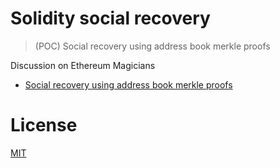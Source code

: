 # Solidity social recovery

> (POC) Social recovery using address book merkle proofs

Discussion on Ethereum Magicians

- [Social recovery using address book merkle proofs](https://ethereum-magicians.org/t/social-recovery-using-address-book-merkle-proofs/3790)

# License

[MIT](LICENSE)

